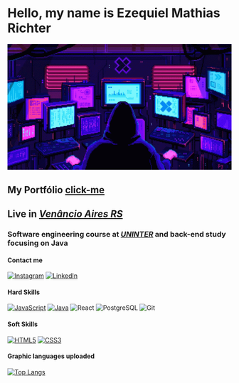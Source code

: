# Hello, my name is Ezequiel Mathias Richter 

<p align="center">
  <img width="1000px"
    src="pixels-neon.gif" alt="animated gif" />
</p>

## My Portfólio <a href="https://ezequielmathiasrichter.github.io/Portfolio/" target="_blank">click-me</a>

## Live in *[Venâncio Aires RS](https://maps.app.goo.gl/iiqvEwgrTBiqZrSv9)*

### Software engineering course at *[UNINTER](https://www.uninter.com)* and back-end study focusing on Java

#### Contact me

[![Instagram](https://img.shields.io/badge/Instagram-000?style=for-the-badge&logo=instagram)](https://www.instagram.com/ezequ1el_06/) [![LinkedIn](https://img.shields.io/badge/LinkedIn-000?style=for-the-badge&logo=linkedin&logoColor=0E76A8)](https://www.linkedin.com/in/ezequiel-mathias-richter-24a605265/)
#### Hard Skills

[![JavaScript](https://img.shields.io/badge/JavaScript-000?style=for-the-badge&logo=javascript)](https://developer.mozilla.org/pt-BR/docs/Web/JavaScript) [![Java](https://img.shields.io/badge/Java-000?style=for-the-badge&logo=java)](https://www.java.com/en/download/help/whatis_java.html) ![React](https://img.shields.io/badge/React-20232A?style=for-the-badge&logo=react&logoColor=61DAFB) ![PostgreSQL](https://img.shields.io/badge/PostgreSQL-000?style=for-the-badge&logo=postgresql) ![Git](https://img.shields.io/badge/GIT-E44C30?style=for-the-badge&logo=git&logoColor=white)

#### Soft Skills

[![HTML5](https://img.shields.io/badge/HTML5-000?style=for-the-badge&logo=html5)](https://developer.mozilla.org/pt-BR/docs/Web/HTML) [![CSS3](https://img.shields.io/badge/CSS3-000?style=for-the-badge&logo=css3&logoColor=264CE4)](https://developer.mozilla.org/pt-BR/docs/Web/CSS)

#### Graphic languages uploaded

[![Top Langs](https://github-readme-stats-git-masterrstaa-rickstaa.vercel.app/api/top-langs/?username=EzequielMathiasRichter&layout=compact&bg_color=000&border_color=30A3DC&title_color=E94D5F&text_color=FFF)](https://github.com/EzequielMathiasRichter)

